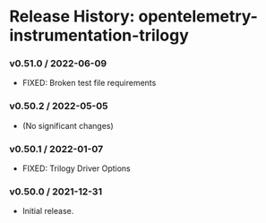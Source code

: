 # Release History: opentelemetry-instrumentation-trilogy

### v0.51.0 / 2022-06-09

* FIXED: Broken test file requirements 

### v0.50.2 / 2022-05-05

* (No significant changes)

### v0.50.1 / 2022-01-07

* FIXED: Trilogy Driver Options 

### v0.50.0 / 2021-12-31

* Initial release.
